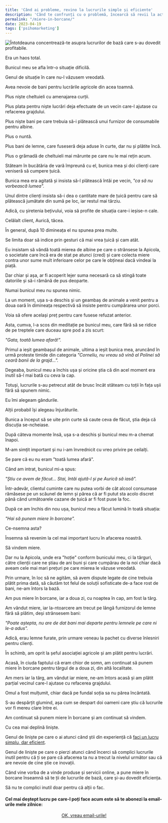 ```yaml
---
title: 'Când ai probleme, revino la lucrurile simple și eficiente'
description: 'Când te confrunți cu o problemă, încearcă să revii la acțiunile simple care în trecut și-au dovedit în mod repetat eficiența.'
permalink: "/miere-in-borcane/"
date: 2023-04-19
tags: ['psihomarketing']
---
```


![Întotdeauna concentrează-te asupra lucrurilor de bază care s-au dovedit profitabile.](/assets/images/gallery/miere-in-borcane-importanta-revenirii-la-lucrurile-de-baza.jpg)

Era un haos total.

Bunicul meu se afla într-o situație dificilă.

Genul de situație în care nu-l văzusem vreodată.

Avea nevoie de bani pentru lucrările agricole din acea toamnă.

Plus niște cheltuieli cu amenajarea curții.

Plus plata pentru niște lucrări deja efectuate de un vecin care-l ajutase cu refacerea grajdului.

Plus niște bani pe care trebuia să-i plătească unui furnizor de consumabile pentru albine.

Plus o nuntă.

Plus bani de lemne, care fuseseră deja aduse în curte, dar nu și plătite încă.

Plus o grămadă de cheltuieli mai mărunte pe care nu le mai rețin acum.

Stăteam în bucătăria de vară împreună cu el, bunica mea și doi clienți care veniseră să cumpere țuică.

Bunica mea era agitată și insista să-l plătească întâi pe vecin, _"ca să nu vorbească lumea"._

Unul dintre clienți insista să-i dea o cantitate mare de țuică pentru care să plătească jumătate din sumă pe loc, iar restul mai târziu.

Adică, cu șiretenia bețivului, voia să profite de situația care-i ieșise-n cale.

Celălalt client, Aurică, tăcea.

În general, după 10 dimineața el nu spunea prea multe.

Se limita doar să indice prin gesturi că mai vrea țuică și cam atât.

Eu insistam să vândă toată mierea de albine pe care o strânsese la Apicola, o societate care încă era de stat pe atunci (cred) și care colecta miere contra unor sume mult inferioare celor pe care le obțineai dacă vindeai la piață.

Dar chiar și așa, ar fi acoperit lejer suma necesară ca să stingă toate datoriile și să-i rămână de pus deoparte.

Numai bunicul meu nu spunea nimic.

La un moment, ușa s-a deschis și un geambaș de animale a venit pentru a doua oară în dimineața respectivă să insiste pentru cumpărarea unor porci.

Voia să ofere același preț pentru care fusese refuzat anterior.

Asta, cumva, l-a scos din meditație pe bunicul meu, care fără să se ridice de pe treptele care duceau spre pod a zis scurt:

_"Gata, toată lumea afară!"._

Primul a ieșit geambașul de animale, ultima a ieșit bunica mea, aruncând în urmă proteste timide din categoria _"Corneliu, nu vreau să vină al Polinei să ceară banii de la grajd..."._

Degeaba, bunicul meu a închis ușa și oricine știa că din acel moment era inutil să-l mai bată cu ceva la cap.

Totuși, lucrurile s-au petrecut atât de brusc încât stăteam cu toții în fața ușii fără să spunem nimic.

Eu îmi alegeam gândurile.

Alții probabil își alegeau înjurăturile.

Bunica a început să se uite prin curte să caute ceva de făcut, știa deja că discuția se-ncheiase.

După câteva momente însă, ușa s-a deschis și bunicul meu m-a chemat înapoi.

M-am simțit important și nu i-am învrednicit cu vreo privire pe ceilalți.

Se pare că eu nu eram "toată lumea afară".

Când am intrat, bunicul mi-a spus:

_"Știu ce avem de făcut... Stai, întâi ajută-l și pe Aurică să iasă"._

Într-adevăr, clientul cuminte care nu putea vorbi de cât alcool consumase rămăsese pe un scăunel de lemn și părea că ar fi putut sta acolo discret până când următoarele cazane de țuică ar fi fost puse la foc.

După ce am închis din nou ușa, bunicul meu a făcut lumină în toată situația:

_"Hai să punem miere în borcane"._

Ce-nsemna asta?

Însemna să revenim la cel mai important lucru în afacerea noastră.

Să vindem miere.

Dar nu la Apicola, unde era "hoție" conform bunicului meu, ci la târguri, către clienții care ne știau de ani buni și care cumpărau de la noi chiar dacă aveam cele mai mari prețuri pe care mierea le văzuse vreodată.

Prin urmare, în loc să ne agităm, să avem dispute legate de cine trebuia plătit prima dată, să căutăm tot felul de soluții sofisticate de-a face rost de bani, ne-am întors la bază.

Am pus miere în borcane, iar a doua zi, cu noaptea în cap, am fost la târg.

Am vândut miere, iar la-ntoarcere am trecut pe lângă furnizorul de lemne fără să plătim, deși strânsesem bani:

_"Poate aștepta, nu are de dat bani mai departe pentru lemnele pe care ni le-a adus"._

Adică, erau lemne furate, prin urmare veneau la pachet cu diverse înlesniri pentru clienți.

În schimb, am oprit la șeful asociației agricole și am plătit pentru lucrări.

Acasă, în ciuda faptului că eram chior de somn, am continuat să punem miere în borcane pentru târgul de a doua zi, din altă localitate.

Am mers iar la târg, am vândut iar miere, ne-am întors acasă și am plătit parțial vecinul care-l ajutase cu refacerea grajdului.

Omul a fost mulțumit, chiar dacă pe fundal soția sa nu părea încântată.

S-au despărțit glumind, așa cum se despart doi oameni care știu că lucrurile vor fi mereu clare între ei.

Am continuat să punem miere în borcane și am continuat să vindem.

Cu cea mai deplină liniște.

Genul de liniște pe care o ai atunci când știi din experiență că [faci un lucru simplu, dar eficient](https://beldie.ro/o-poveste-cu-gruh-si-mruh/).

Genul de liniște pe care o pierzi atunci când încerci să complici lucrurile inutil pentru că ți se pare că afacerea ta nu a trecut la nivelul următor sau că are nevoie de cine știe ce inovații.

Când vine vorba de a vinde produse și servicii online, a pune miere în borcane înseamnă să te ții de lucrurile de bază, care și-au dovedit eficiența.

Să nu te complici inutil doar pentru că alții o fac.

#### Cel mai deștept lucru pe care-l poți face acum este să te abonezi la email-urile mele zilnice:

   <p style="text-align:center;">
      <a href="https://beldie.berserkermail.com/join?ref=beldie.ro" class="button" data-button-variant="secondary">OK, vreau email-urile!</a>
      </p>